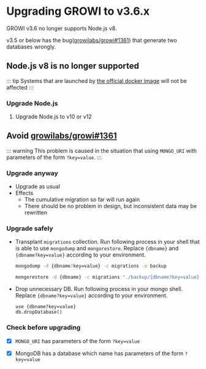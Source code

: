 # Upgrading GROWI to v3.6.x

GROWI v3.6 no longer supports Node.js v8.

v3.5 or below has the bug([growilabs/growi#1361](https://github.com/growilabs/growi/issues/1361)) that generate two databases wrongly.

## Node.js v8 is no longer supported

::: tip
Systems that are launched by [the official docker image](https://hub.docker.com/r/weseek/growi/) will not be affected
:::

### Upgrade Node.js

1. Upgrade Node.js to v10 or v12

## Avoid [growilabs/growi#1361](https://github.com/growilabs/growi/issues/1361)

::: warning
This problem is caused in the situation that using `MONGO_URI` with parameters of the form `?key=value`.
:::

### Upgrade anyway

- Upgrade as usual
- Effects
  - The cumulative migration so far will run again
  - There should be no problem in design, but inconsistent data may be rewritten

### Upgrade safely

- Transplant `migrations` collection.
Run following process in your shell that is able to use `mongodump` and `mongorestore`.
Replace `{dbname}` and `{dbname?key=value}` according to your environment.

    ```bash
    mongodump -d {dbname?key=value} -c migrations -o backup
    ```

    ```bash
    mongorestore -d {dbname} -c migrations "./backup/{dbname?key=value}/migrations.bson"
    ```

- Drop unnecessary DB. Run following process in your mongo shell.
Replace `{dbname?key=value}` according to your environment.

    ```
    use {dbname?key=value}
    db.dropDatabase()
    ```

### Check before upgrading

- [x] `MONGO_URI` has parameters of the form `?key=value`
- [x] MongoDB has a database which name has parameters of the form `?key=value`

